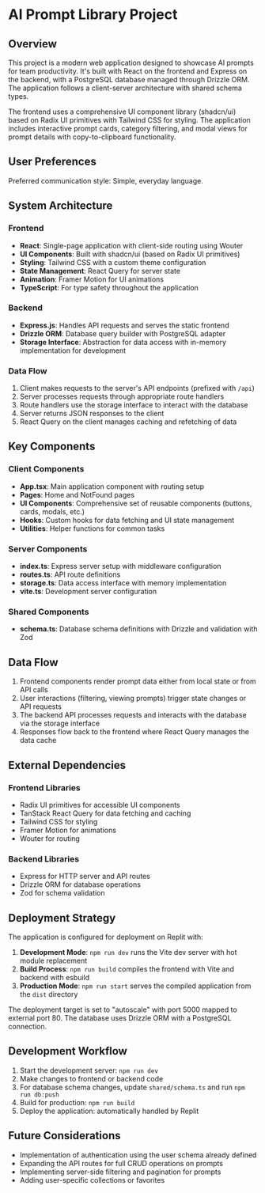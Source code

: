 # AI Prompt Library Project

## Overview

This project is a modern web application designed to showcase AI prompts for team productivity. It's built with React on the frontend and Express on the backend, with a PostgreSQL database managed through Drizzle ORM. The application follows a client-server architecture with shared schema types.

The frontend uses a comprehensive UI component library (shadcn/ui) based on Radix UI primitives with Tailwind CSS for styling. The application includes interactive prompt cards, category filtering, and modal views for prompt details with copy-to-clipboard functionality.

## User Preferences

Preferred communication style: Simple, everyday language.

## System Architecture

### Frontend

- **React**: Single-page application with client-side routing using Wouter
- **UI Components**: Built with shadcn/ui (based on Radix UI primitives)
- **Styling**: Tailwind CSS with a custom theme configuration
- **State Management**: React Query for server state
- **Animation**: Framer Motion for UI animations
- **TypeScript**: For type safety throughout the application

### Backend

- **Express.js**: Handles API requests and serves the static frontend
- **Drizzle ORM**: Database query builder with PostgreSQL adapter
- **Storage Interface**: Abstraction for data access with in-memory implementation for development

### Data Flow

1. Client makes requests to the server's API endpoints (prefixed with `/api`)
2. Server processes requests through appropriate route handlers
3. Route handlers use the storage interface to interact with the database
4. Server returns JSON responses to the client
5. React Query on the client manages caching and refetching of data

## Key Components

### Client Components

- **App.tsx**: Main application component with routing setup
- **Pages**: Home and NotFound pages
- **UI Components**: Comprehensive set of reusable components (buttons, cards, modals, etc.)
- **Hooks**: Custom hooks for data fetching and UI state management
- **Utilities**: Helper functions for common tasks

### Server Components

- **index.ts**: Express server setup with middleware configuration
- **routes.ts**: API route definitions
- **storage.ts**: Data access interface with memory implementation
- **vite.ts**: Development server configuration

### Shared Components

- **schema.ts**: Database schema definitions with Drizzle and validation with Zod

## Data Flow

1. Frontend components render prompt data either from local state or from API calls
2. User interactions (filtering, viewing prompts) trigger state changes or API requests
3. The backend API processes requests and interacts with the database via the storage interface
4. Responses flow back to the frontend where React Query manages the data cache

## External Dependencies

### Frontend Libraries

- Radix UI primitives for accessible UI components
- TanStack React Query for data fetching and caching
- Tailwind CSS for styling
- Framer Motion for animations
- Wouter for routing

### Backend Libraries

- Express for HTTP server and API routes
- Drizzle ORM for database operations
- Zod for schema validation

## Deployment Strategy

The application is configured for deployment on Replit with:

1. **Development Mode**: `npm run dev` runs the Vite dev server with hot module replacement
2. **Build Process**: `npm run build` compiles the frontend with Vite and backend with esbuild
3. **Production Mode**: `npm run start` serves the compiled application from the `dist` directory

The deployment target is set to "autoscale" with port 5000 mapped to external port 80. The database uses Drizzle ORM with a PostgreSQL connection.

## Development Workflow

1. Start the development server: `npm run dev`
2. Make changes to frontend or backend code
3. For database schema changes, update `shared/schema.ts` and run `npm run db:push`
4. Build for production: `npm run build`
5. Deploy the application: automatically handled by Replit

## Future Considerations

- Implementation of authentication using the user schema already defined
- Expanding the API routes for full CRUD operations on prompts
- Implementing server-side filtering and pagination for prompts
- Adding user-specific collections or favorites